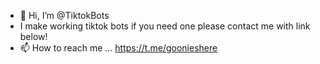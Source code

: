 - 👋 Hi, I’m @TiktokBots 
- I make working tiktok bots if you need one please contact me with link below!
- 📫 How to reach me ...  https://t.me/goonieshere
